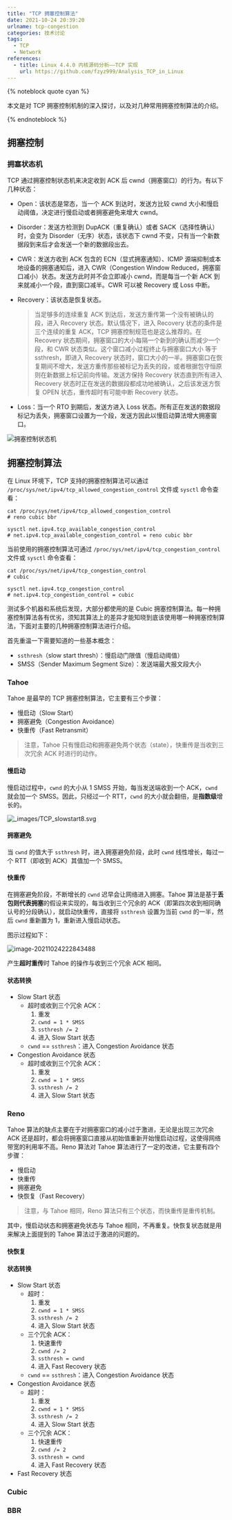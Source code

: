 ```yaml
---
title: "TCP 拥塞控制算法"
date: 2021-10-24 20:39:20
urlname: tcp-congestion
categories: 技术讨论
tags:
  - TCP
  - Network
references:
  - title: Linux 4.4.0 内核源码分析——TCP 实现
    url: https://github.com/fzyz999/Analysis_TCP_in_Linux
---
```


{% noteblock quote cyan %}

本文是对 TCP 拥塞控制机制的深入探讨，以及对几种常用拥塞控制算法的介绍。

{% endnoteblock %}

<!-- more -->

## 拥塞控制

### 拥塞状态机

TCP 通过拥塞控制状态机来决定收到 ACK 后 cwnd（拥塞窗口）的行为。有以下几种状态：

- Open：该状态是常态，当一个 ACK 到达时，发送方比较 cwnd 大小和慢启动阈值，决定进行慢启动或者拥塞避免来增大 cwnd。

- Disorder：发送方检测到 DupACK（重复确认）或者 SACK（选择性确认）时，会变为 Disorder（无序）状态，该状态下 cwnd 不变，只有当一个新数据段到来后才会发送一个新的数据段出去。

- CWR：发送方收到 ACK 包含的 ECN（显式拥塞通知）、ICMP 源端抑制或本地设备的拥塞通知后，进入 CWR（Congestion Window Reduced，拥塞窗口减小）状态。发送方此时并不会立即减小 cwnd，而是每当一个新 ACK 到来就减小一个段，直到窗口减半。CWR 可以被 Recovery 或 Loss 中断。

- Recovery：该状态是恢复状态。

  > 当足够多的连续重复 ACK 到达后，发送方重传第一个没有被确认的段，进入 Recovery 状态。默认情况下，进入 Recovery 状态的条件是三个连续的重复 ACK，TCP 拥塞控制规范也是这么推荐的。在 Recovery 状态期间，拥塞窗口的大小每隔一个新到的确认而减少一个段，和 CWR 状态类似。这个窗口减小过程终止与拥塞窗口大小 等于 ssthresh，即进入 Recovery 状态时，窗口大小的一半。拥塞窗口在恢复期间不增大，发送方重传那些被标记为丢失的段，或者根据包守恒原则在新数据上标记前向传输。发送方保持 Recovery 状态直到所有进入 Recovery 状态时正在发送的数据段都成功地被确认，之后该发送方恢复 OPEN 状态，重传超时有可能中断 Recovery 状态。

- Loss：当一个 RTO 到期后，发送方进入 Loss 状态。所有正在发送的数据段标记为丢失，拥塞窗口设置为一个段，发送方因此以慢启动算法增大拥塞窗口。

![拥塞控制状态机](TCP-%E6%8B%A5%E5%A1%9E%E6%8E%A7%E5%88%B6%E7%AE%97%E6%B3%95/image-20211024213044858.png)

## 拥塞控制算法

在 Linux 环境下，TCP 支持的拥塞控制算法可以通过 `/proc/sys/net/ipv4/tcp_allowed_congestion_control` 文件或 `sysctl` 命令查看：

```shell
cat /proc/sys/net/ipv4/tcp_allowed_congestion_control
# reno cubic bbr

sysctl net.ipv4.tcp_available_congestion_control
# net.ipv4.tcp_available_congestion_control = reno cubic bbr
```

当前使用的拥塞控制算法可通过 `/proc/sys/net/ipv4/tcp_congestion_control` 文件或 `sysctl` 命令查看：

```shell
cat /proc/sys/net/ipv4/tcp_congestion_control
# cubic

sysctl net.ipv4.tcp_congestion_control
# net.ipv4.tcp_congestion_control = cubic
```

测试多个机器和系统后发现，大部分都使用的是 Cubic 拥塞控制算法。每一种拥塞控制算法各有优劣，须知其算法上的差异才能知晓到底该使用哪一种拥塞控制算法，下面对主要的几种拥塞控制算法进行介绍。

首先重温一下需要知道的一些基本概念：

- `ssthresh`（slow start thresh）：慢启动门限值（慢启动阈值）
- SMSS（Sender Maximum Segment Size）：发送端最大报文段大小

### Tahoe

Tahoe 是最早的 TCP 拥塞控制算法，它主要有三个步骤：

- 慢启动（Slow Start）
- 拥塞避免（Congestion Avoidance）
- 快重传（Fast Retransmit）

> 注意，Tahoe 只有慢启动和拥塞避免两个状态（state），快重传是当收到三次冗余 ACK 时进行的动作。

#### 慢启动

慢启动过程中，`cwnd` 的大小从 1 SMSS 开始，每当发送端收到一个 ACK，`cwnd` 就会加一个 SMSS。因此，只经过一个 RTT，`cwnd` 的大小就会翻倍，是**指数级**增长的。

![_images/TCP_slowstart8.svg](TCP-%E6%8B%A5%E5%A1%9E%E6%8E%A7%E5%88%B6%E7%AE%97%E6%B3%95/TCP_slowstart8.svg)

#### 拥塞避免

当 `cwnd` 的值大于 `ssthresh` 时，进入拥塞避免阶段，此时 `cwnd` 线性增长，每过一个 RTT（即收到 ACK）其值加一个 SMSS。

#### 快重传

在拥塞避免阶段，不断增长的 `cwnd` 迟早会让网络进入拥塞。Tahoe 算法是基于**丢包则代表拥塞**的假设来实现的，每当收到三个冗余的 ACK（即第四次收到相同确认号的分段确认），就启动快重传，直接将 `ssthresh` 设置为当前 `cwnd` 的一半，然后 `cwnd` 重新置为 1，重新进入慢启动状态。

图示过程如下：

![image-20211024222843488](TCP-%E6%8B%A5%E5%A1%9E%E6%8E%A7%E5%88%B6%E7%AE%97%E6%B3%95/image-20211024222843488.png)

产生**超时重传**时 Tahoe 的操作与收到三个冗余 ACK 相同。

#### 状态转换

- Slow Start 状态
  - 超时或收到三个冗余 ACK：
    1. 重发
    2. `cwnd = 1 * SMSS`
    3. `ssthresh /= 2`
    4. 进入 Slow Start 状态
  - `cwnd` == `ssthresh`：进入 Congestion Avoidance 状态
- Congestion Avoidance 状态
  - 超时或收到三个冗余 ACK：
    1. 重发
    2. `cwnd = 1 * SMSS`
    3. `ssthresh /= 2`
    4. 进入 Slow Start 状态

### Reno

Tahoe 算法的缺点主要在于对拥塞窗口的减小过于激进，无论是出现三次冗余 ACK 还是超时，都会将拥塞窗口直接从初始值重新开始慢启动过程，这使得网络带宽的利用率不高。Reno 算法对 Tahoe 算法进行了一定的改进，它主要有四个步骤：

- 慢启动
- 快重传
- 拥塞避免
- 快恢复（Fast Recovery）

> 注意，与 Tahoe 相同，Reno 算法只有三个状态，而快重传是重传机制。

其中，慢启动状态和拥塞避免状态与 Tahoe 相同，不再重复。快恢复状态就是用来解决上面提到的 Tahoe 算法过于激进的问题的。

#### 快恢复

#### 状态转换

- Slow Start 状态
  - 超时：
    1. 重发
    2. `cwnd = 1 * SMSS`
    3. `ssthresh /= 2`
    4. 进入 Slow Start 状态
  - 三个冗余 ACK：
    1. 快速重传
    2. `cwnd /= 2`
    3. `ssthresh = cwnd`
    4. 进入 Fast Recovery 状态
  - `cwnd` == `ssthresh`：进入 Congestion Avoidance 状态
- Congestion Avoidance 状态
  - 超时：
    1. 重发
    2. `cwnd = 1 * SMSS`
    3. `ssthresh /= 2`
    4. 进入 Slow Start 状态
  - 三个冗余 ACK：
    1. 快速重传
    2. `cwnd /= 2`
    3. `ssthresh = cwnd`
    4. 进入 Fast Recovery 状态
- Fast Recovery 状态

### Cubic

### BBR
